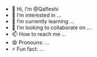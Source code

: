 - 👋 Hi, I’m @Qafleshi
- 👀 I’m interested in ...
- 🌱 I’m currently learning ...
- 💞️ I’m looking to collaborate on ...
- 📫 How to reach me ...
- 😄 Pronouns: ...
- ⚡ Fun fact: ...

<!---
Qafleshi/Qafleshi is a ✨ special ✨ repository because its `README.md` (this file) appears on your GitHub profile.
You can click the Preview link to take a look at your changes.
--->
